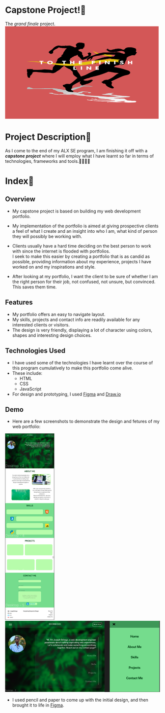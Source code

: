 <!-- Capstone Project Overview -->
<!-- Todo  -->
<!-- * 
i) Project Overview
ii) Features & Functionality
iii) Technologies Used
iv) Screenshots or Demo
v) Roadmap & Future Enhancements
vi) Contact Info
 -->

# Capstone Project!🏁  
The *grand finale* project.  
<img src="assets/finish-line1.png" title="Capstone Project" alt="Hello" width="500" height="300">

# Project Description📖
As I come to the end of my ALX SE program, I am finishing it off with a ***capstone project*** where I will employ what I have learnt so far in terms of technologies, frameworks and tools.👨👨🏽‍💻  

# Index📇

## Overview  
- My capstone project is based on building my web development portfolio.  

- My implementation of the portfolio is aimed at giving prospective clients a feel of what I create and an insight into who I am, what kind of person they will possibly be working with.  

- Clients usually have a hard time deciding on the best person to work with since the internet is flooded with portfolios.  
I seek to make this easier by creating a portfolio that is as candid as possible, providing information about my experience, projects I have worked on and my inspirations and style.  

- After looking at my portfolio, I want the client to be sure of whether I am the right person for their job, not confused, not unsure, but convinced. This saves them time.  

## Features  
- My portfolio offers an easy to navigate layout.  
- My skills, projects and contact info are readily available for any interested clients or visitors.  
- The design is very friendly, displaying a lot of character using colors, shapes and interesting design choices.  

## Technologies Used  
- I have used some of the technologies I have learnt over the course of this program cumulatively to make this portfolio come alive.  
- These include:
    - HTML  
    - CSS  
    - JavaScript  
- For design and prototyping, I used <a href="https://www.figma.com">Figma</a> and <a href="https://draw.io">Draw.io</a>  

## Demo  
- Here are a few screenshots to demonstrate the design and fetures of my web portfolio:  
<img src="assets/demo-full.png" title="Full Page" alt="Full Page Screenshot">  
<img src="assets/demo-home.png" title="Home Page" alt="Home Page Screenshot">  

- I used pencil and paper to come up with the initial design, and then brought it to life in <a href="https://www.figma.com">Figma</a>.